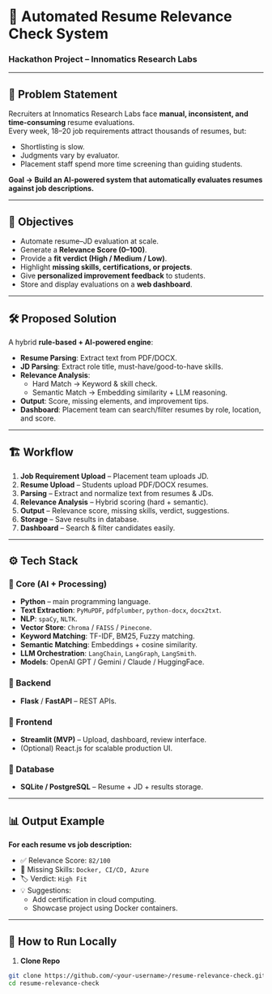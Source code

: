 # 🚀 Automated Resume Relevance Check System  

### Hackathon Project – Innomatics Research Labs  

---

## 📌 Problem Statement  
Recruiters at Innomatics Research Labs face **manual, inconsistent, and time-consuming** resume evaluations.  
Every week, 18–20 job requirements attract thousands of resumes, but:  
- Shortlisting is slow.  
- Judgments vary by evaluator.  
- Placement staff spend more time screening than guiding students.  

**Goal → Build an AI-powered system that automatically evaluates resumes against job descriptions.**  

---

## 🎯 Objectives  
- Automate resume–JD evaluation at scale.  
- Generate a **Relevance Score (0–100)**.  
- Provide a **fit verdict (High / Medium / Low)**.  
- Highlight **missing skills, certifications, or projects**.  
- Give **personalized improvement feedback** to students.  
- Store and display evaluations on a **web dashboard**.  

---

## 🛠️ Proposed Solution  
A hybrid **rule-based + AI-powered engine**:  
- **Resume Parsing**: Extract text from PDF/DOCX.  
- **JD Parsing**: Extract role title, must-have/good-to-have skills.  
- **Relevance Analysis**:  
  - Hard Match → Keyword & skill check.  
  - Semantic Match → Embedding similarity + LLM reasoning.  
- **Output**: Score, missing elements, and improvement tips.  
- **Dashboard**: Placement team can search/filter resumes by role, location, and score.  

---

## 🏗️ Workflow  

1. **Job Requirement Upload** – Placement team uploads JD.  
2. **Resume Upload** – Students upload PDF/DOCX resumes.  
3. **Parsing** – Extract and normalize text from resumes & JDs.  
4. **Relevance Analysis** – Hybrid scoring (hard + semantic).  
5. **Output** – Relevance score, missing skills, verdict, suggestions.  
6. **Storage** – Save results in database.  
7. **Dashboard** – Search & filter candidates easily.  

---

## ⚙️ Tech Stack  

### 🔹 Core (AI + Processing)  
- **Python** – main programming language.  
- **Text Extraction**: `PyMuPDF`, `pdfplumber`, `python-docx`, `docx2txt`.  
- **NLP**: `spaCy`, `NLTK`.  
- **Vector Store**: `Chroma` / `FAISS` / `Pinecone`.  
- **Keyword Matching**: TF-IDF, BM25, Fuzzy matching.  
- **Semantic Matching**: Embeddings + cosine similarity.  
- **LLM Orchestration**: `LangChain`, `LangGraph`, `LangSmith`.  
- **Models**: OpenAI GPT / Gemini / Claude / HuggingFace.  

### 🔹 Backend  
- **Flask** / **FastAPI** – REST APIs.  

### 🔹 Frontend  
- **Streamlit (MVP)** – Upload, dashboard, review interface.  
- (Optional) React.js for scalable production UI.  

### 🔹 Database  
- **SQLite / PostgreSQL** – Resume + JD + results storage.  

---

## 📊 Output Example  

**For each resume vs job description:**  
- ✅ Relevance Score: `82/100`  
- 📌 Missing Skills: `Docker, CI/CD, Azure`  
- 🏷 Verdict: `High Fit`  
- 💡 Suggestions:  
  - Add certification in cloud computing.  
  - Showcase project using Docker containers.  

---

## 🚀 How to Run Locally  

1. **Clone Repo**  
```bash
git clone https://github.com/<your-username>/resume-relevance-check.git
cd resume-relevance-check
